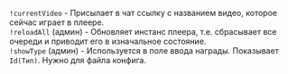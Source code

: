 `!currentVideo` - Присылает в чат ссылку с названием видео, которое сейчас играет в плеере.<br/>
`!reloadAll` (админ) - Обновляет инстанс плеера, т.е. сбрасывает все очереди и приводит его в изначальное состояние.<br/>
`!showType` (админ) - Используется в поле ввода награды. Показывает `Id(Тип)`. Нужно для файла конфига.
